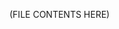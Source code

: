 <!-- ---
!-- Timestamp: 2025-02-14 15:24:13
!-- Author: ywatanabe
!-- File: /home/ywatanabe/.emacs.d/lisp/emacs-header-footer/examples/example.md
!-- --- -->

(FILE CONTENTS HERE)

<!-- EOF -->
